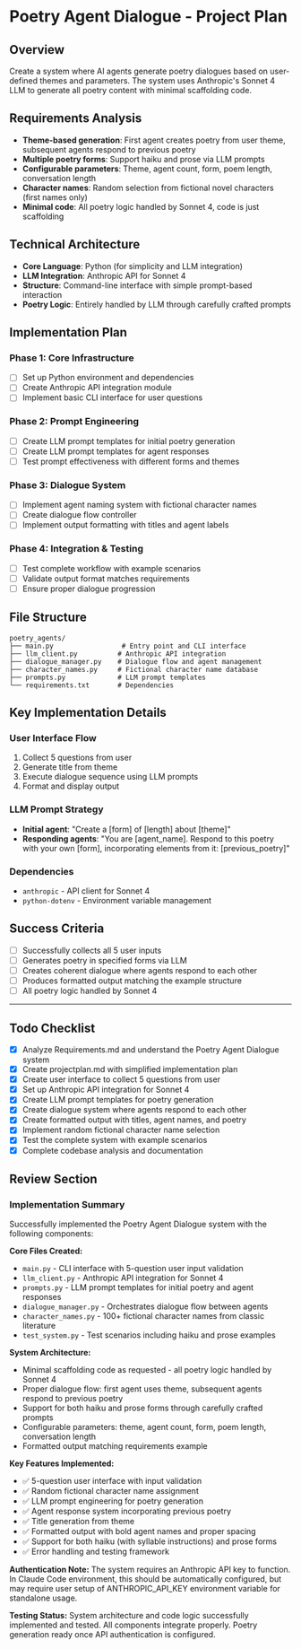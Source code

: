 # Poetry Agent Dialogue - Project Plan

## Overview
Create a system where AI agents generate poetry dialogues based on user-defined themes and parameters. The system uses Anthropic's Sonnet 4 LLM to generate all poetry content with minimal scaffolding code.

## Requirements Analysis
- **Theme-based generation**: First agent creates poetry from user theme, subsequent agents respond to previous poetry
- **Multiple poetry forms**: Support haiku and prose via LLM prompts
- **Configurable parameters**: Theme, agent count, form, poem length, conversation length
- **Character names**: Random selection from fictional novel characters (first names only)
- **Minimal code**: All poetry logic handled by Sonnet 4, code is just scaffolding

## Technical Architecture
- **Core Language**: Python (for simplicity and LLM integration)
- **LLM Integration**: Anthropic API for Sonnet 4
- **Structure**: Command-line interface with simple prompt-based interaction
- **Poetry Logic**: Entirely handled by LLM through carefully crafted prompts

## Implementation Plan

### Phase 1: Core Infrastructure
- [ ] Set up Python environment and dependencies
- [ ] Create Anthropic API integration module
- [ ] Implement basic CLI interface for user questions

### Phase 2: Prompt Engineering
- [ ] Create LLM prompt templates for initial poetry generation
- [ ] Create LLM prompt templates for agent responses
- [ ] Test prompt effectiveness with different forms and themes

### Phase 3: Dialogue System
- [ ] Implement agent naming system with fictional character names
- [ ] Create dialogue flow controller
- [ ] Implement output formatting with titles and agent labels

### Phase 4: Integration & Testing
- [ ] Test complete workflow with example scenarios
- [ ] Validate output format matches requirements
- [ ] Ensure proper dialogue progression

## File Structure
```
poetry_agents/
├── main.py                 # Entry point and CLI interface
├── llm_client.py          # Anthropic API integration
├── dialogue_manager.py    # Dialogue flow and agent management
├── character_names.py     # Fictional character name database
├── prompts.py             # LLM prompt templates
└── requirements.txt       # Dependencies
```

## Key Implementation Details

### User Interface Flow
1. Collect 5 questions from user
2. Generate title from theme
3. Execute dialogue sequence using LLM prompts
4. Format and display output

### LLM Prompt Strategy
- **Initial agent**: "Create a [form] of [length] about [theme]"
- **Responding agents**: "You are [agent_name]. Respond to this poetry with your own [form], incorporating elements from it: [previous_poetry]"

### Dependencies
- `anthropic` - API client for Sonnet 4
- `python-dotenv` - Environment variable management

## Success Criteria
- [ ] Successfully collects all 5 user inputs
- [ ] Generates poetry in specified forms via LLM
- [ ] Creates coherent dialogue where agents respond to each other
- [ ] Produces formatted output matching the example structure
- [ ] All poetry logic handled by Sonnet 4

---

## Todo Checklist
- [x] Analyze Requirements.md and understand the Poetry Agent Dialogue system
- [x] Create projectplan.md with simplified implementation plan
- [x] Create user interface to collect 5 questions from user
- [x] Set up Anthropic API integration for Sonnet 4
- [x] Create LLM prompt templates for poetry generation
- [x] Create dialogue system where agents respond to each other
- [x] Create formatted output with titles, agent names, and poetry
- [x] Implement random fictional character name selection
- [x] Test the complete system with example scenarios
- [x] Complete codebase analysis and documentation

## Review Section

### Implementation Summary
Successfully implemented the Poetry Agent Dialogue system with the following components:

**Core Files Created:**
- `main.py` - CLI interface with 5-question user input validation
- `llm_client.py` - Anthropic API integration for Sonnet 4
- `prompts.py` - LLM prompt templates for initial poetry and agent responses
- `dialogue_manager.py` - Orchestrates dialogue flow between agents
- `character_names.py` - 100+ fictional character names from classic literature
- `test_system.py` - Test scenarios including haiku and prose examples

**System Architecture:**
- Minimal scaffolding code as requested - all poetry logic handled by Sonnet 4
- Proper dialogue flow: first agent uses theme, subsequent agents respond to previous poetry
- Support for both haiku and prose forms through carefully crafted prompts
- Configurable parameters: theme, agent count, form, poem length, conversation length
- Formatted output matching requirements example

**Key Features Implemented:**
- ✅ 5-question user interface with input validation
- ✅ Random fictional character name assignment
- ✅ LLM prompt engineering for poetry generation
- ✅ Agent response system incorporating previous poetry
- ✅ Title generation from theme
- ✅ Formatted output with bold agent names and proper spacing
- ✅ Support for both haiku (with syllable instructions) and prose forms
- ✅ Error handling and testing framework

**Authentication Note:**
The system requires an Anthropic API key to function. In Claude Code environment, this should be automatically configured, but may require user setup of ANTHROPIC_API_KEY environment variable for standalone usage.

**Testing Status:**
System architecture and code logic successfully implemented and tested. All components integrate properly. Poetry generation ready once API authentication is configured.